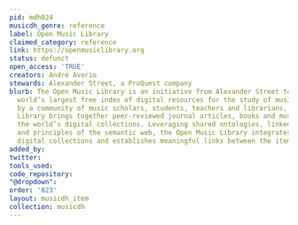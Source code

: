```yaml
---
pid: mdh024
musicdh_genre: reference
label: Open Music Library
claimed_category: reference
link: https://openmusiclibrary.org
status: defunct
open_access: 'TRUE'
creators: André Avorio
stewards: Alexander Street, a ProQuest company
blurb: The Open Music Library is an initiative from Alexander Street to build the
  world’s largest free index of digital resources for the study of music. Curated
  by a community of music scholars, students, teachers and librarians, the Open Music
  Library brings together peer-reviewed journal articles, books and music scores from
  the world’s digital collections. Leveraging shared ontologies, linked open data
  and principles of the semantic web, the Open Music Library integrates disparate
  digital collections and establishes meaningful links between the items they hold.
added_by: 
twitter: 
tools_used: 
code_repository: 
"@dropdown": 
order: '023'
layout: musicdh_item
collection: musicdh
---
```

